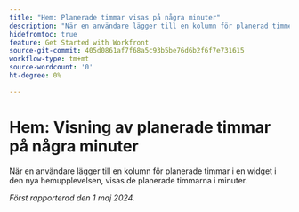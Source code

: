 ```yaml
---
title: "Hem: Planerade timmar visas på några minuter"
description: "När en användare lägger till en kolumn för planerad timme i en widget i den nya hemupplevelsen, visas de planerade timmarna i minuter."
hidefromtoc: true
feature: Get Started with Workfront
source-git-commit: 405d0861af7f68a5c93b5be76d6b2f6f7e731615
workflow-type: tm+mt
source-wordcount: '0'
ht-degree: 0%

---
```



# Hem: Visning av planerade timmar på några minuter

När en användare lägger till en kolumn för planerade timmar i en widget i den nya hemupplevelsen, visas de planerade timmarna i minuter.

_Först rapporterad den 1 maj 2024._

